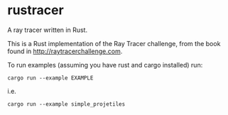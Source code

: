 # rustracer
A ray tracer written in Rust.

This is a Rust implementation of the Ray Tracer challenge, from the book found in http://raytracerchallenge.com.

To run examples (assuming you have rust and cargo installed) run:

`cargo run --example EXAMPLE`

i.e.

`cargo run --example simple_projetiles`
